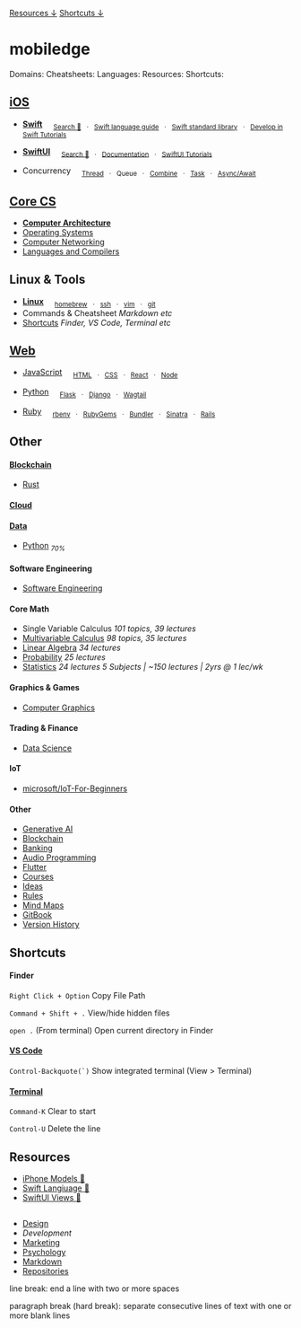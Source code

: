 [Resources ↓](#resources)
[Shortcuts ↓](#shortcuts)

# mobiledge

Domains:
Cheatsheets:
Languages:
Resources:
Shortcuts:

## [iOS](https://github.com/mobilege/ios-development/blob/master/README.md)

- [**Swift**](https://github.com/mobilege/swift/blob/master/README.md) &nbsp; &nbsp;
<sub>[Search 🔎](http://mobiledge.github.io/search/swift-lang.html) &nbsp; · &nbsp;
[Swift language guide](https://docs.swift.org/swift-book/documentation/the-swift-programming-language/) &nbsp; · &nbsp;
[Swift standard library](https://developer.apple.com/documentation/swift/swift-standard-library) &nbsp; · &nbsp;
[Develop in Swift Tutorials](https://developer.apple.com/tutorials/develop-in-swift/)</sub>

- [**SwiftUI**](https://github.com/mobilege/ios-development/blob/master/swiftui.md) &nbsp; &nbsp;
<sub>[Search 🔎](http://mobiledge.github.io/search/swiftui-views.html) &nbsp; · &nbsp;
[Documentation](https://developer.apple.com/documentation/swiftui/) &nbsp; · &nbsp;
[SwiftUI Tutorials](https://developer.apple.com/tutorials/swiftui)</sub>

- Concurrency &nbsp; &nbsp;
<sub>[Thread](https://github.com/mobiledge/ios-development/blob/master/thread.md) &nbsp; · &nbsp;
Queue &nbsp; · &nbsp;
[Combine](https://github.com/mobilege/ios-development/blob/master/combine.md) &nbsp; · &nbsp;
[Task]() &nbsp; · &nbsp;
[Async/Await](https://github.com/mobiledge/ios-development/blob/master/async-await.md)</sub>


## [Core CS](https://github.com/mobiledge/mobiledge.github.io/blob/master/core-cs.md)

- [**Computer Architecture**](https://github.com/mobilege/computer-architecture/blob/master/README.md)  
- [Operating Systems](https://github.com/mobilege/operating-systems/blob/main/README.md)  
- [Computer Networking](https://github.com/mobilege/computer-networking/blob/master/README.md)  
- [Languages and Compilers](https://github.com/mobilege/compilers/blob/master/README.md)  


## Linux & Tools

- [**Linux**](https://github.com/mobiledge/linux/blob/master/README.md) &nbsp; &nbsp;
  <sub>[homebrew](https://github.com/mobiledge/linux/blob/master/homebrew.md) &nbsp; · &nbsp; 
  [ssh](https://github.com/mobiledge/linux/blob/master/ssh.md) &nbsp; · &nbsp; 
  [vim](https://github.com/mobiledge/linux/blob/master/vim.md) &nbsp; · &nbsp; 
  [git](https://github.com/mobiledge/linux/blob/master/git.md)</sub>
- Commands & Cheatsheet _Markdown etc_
- [Shortcuts]() _Finder, VS Code, Terminal etc_


## [Web](https://github.com/mobilege/web-development/blob/master/README.md)

- [JavaScript](https://github.com/mobilege/web-development/blob/master/javascript.md) &nbsp; &nbsp;
<sub>[HTML](https://github.com/mobilege/web-development/blob/master/html.md)
&nbsp; · &nbsp; [CSS](https://github.com/mobilege/web-development/blob/master/css.md)
&nbsp; · &nbsp; [React](https://github.com/mobiledge/web-development/blob/master/react.md)
&nbsp; · &nbsp; [Node](https://github.com/mobiledge/web-development/blob/master/node.md) </sub>

- [Python](https://github.com/mobiledge/python/blob/main/README.md) &nbsp; &nbsp;
<sub>[Flask](https://github.com/mobiledge/python/blob/main/flask.md) &nbsp; · &nbsp;
[Django](https://github.com/mobiledge/python/blob/main/django.md) &nbsp; · &nbsp;
[Wagtail](https://github.com/mobiledge/python/blob/main/wagtail.md)</sub>

- [Ruby](https://github.com/mobilege/web-development/blob/master/ruby.md) &nbsp; &nbsp;
<sub>[rbenv](https://github.com/mobilege/web-development/blob/master/ruby-rbenv.md) 
&nbsp; · &nbsp; [RubyGems](https://github.com/mobilege/web-development/blob/master/ruby-rubygems.md)
&nbsp; · &nbsp; [Bundler](https://github.com/mobilege/web-development/blob/master/ruby-bundler.md)
&nbsp; · &nbsp; [Sinatra](https://github.com/mobilege/web-development/blob/master/rb-sinatra.md)
&nbsp; · &nbsp; [Rails](https://github.com/mobilege/web-development/blob/master/ruby-rails.md)</sub>




## Other
#### [Blockchain](https://github.com/mobiledge/mobiledge.github.io/blob/master/blockchain.md)
- [Rust](https://github.com/mobiledge/rust/blob/main/README.md)
#### [Cloud](https://github.com/mobiledge/cloud/blob/main/README.md)
#### [Data](https://github.com/mobilege/data-science/blob/master/README.md)
- [Python](https://github.com/mobiledge/python/blob/main/README.md) <sub>_70%_</sub>

#### Software Engineering
- [Software Engineering](https://github.com/mobiledge/software-architecture/blob/master/README.md)


#### Core Math
- Single Variable Calculus *101 topics, 39 lectures*
- [Multivariable Calculus](https://github.com/mobilege/multivariable-calculus/blob/master/README.md) *98 topics, 35 lectures*
- [Linear Algebra](https://github.com/mobilege/linear-algebra/blob/master/README.md) *34 lectures*
- [Probability](https://github.com/mobilege/probability/blob/master/README.md) *25 lectures*
- [Statistics](https://github.com/mobilege/statistics/blob/master/README.md) *24 lectures*
*5 Subjects | ~150 lectures | 2yrs @ 1 lec/wk*


#### Graphics & Games
- [Computer Graphics](https://github.com/mobilege/computer-graphics/blob/master/README.md)


#### Trading & Finance
- [Data Science](https://github.com/mobilege/data-science/blob/master/README.md)


#### IoT
- [microsoft/IoT-For-Beginners](https://github.com/microsoft/IoT-For-Beginners)


#### Other
- [Generative AI](https://github.com/mobiledge/mobiledge.github.io/blob/master/generative-ai.md)
- [Blockchain](https://github.com/mobiledge/mobiledge.github.io/blob/master/blockchain.md)
- [Banking](https://github.com/mobiledge/mobiledge.github.io/blob/master/banking.md)
- [Audio Programming](https://github.com/mobilege/audio-programming/blob/main/README.md)
- [Flutter](https://github.com/mobiledge/flutter/blob/main/README.md)
- [Courses](https://github.com/mobilege/mobilege.github.io/blob/master/courses.md)
- [Ideas](https://github.com/mobilege/mobilege.github.io/blob/master/ideas.md#ideas)
- [Rules](https://github.com/mobilege/mobilege.github.io/blob/master/rules.md#rules)
- [Mind Maps](https://miro.com/app/dashboard/)
- [GitBook](https://app.gitbook.com/@rabin-aapl/spaces)
- [Version History](https://github.com/mobilege/mobilege.github.io/blob/master/version-history.md)


## Shortcuts

#### Finder

`Right Click + Option` Copy File Path

`Command + Shift + .` View/hide hidden files 

`open .` (From terminal) Open current directory in Finder

#### [VS Code](https://code.visualstudio.com/shortcuts/keyboard-shortcuts-macos.pdf) 

``Control-Backquote(`)`` Show integrated terminal (View > Terminal)

#### [Terminal](https://support.apple.com/en-ca/guide/terminal/trmlshtcts/mac)


`Command-K` Clear to start

`Control-U` Delete the line

## Resources

- [iPhone Models 🔎](http://mobiledge.github.io/search/iphone-models.html) &emsp;
- [Swift Langiuage 🔎](http://mobiledge.github.io/search/swift-lang.html) &emsp;
- [SwiftUI Views 🔎](http://mobiledge.github.io/search/swiftui-views.html)</sub>

##
- [Design](https://github.com/mobilege/design/blob/master/README.md)
- *Development* 
- [Marketing](https://github.com/mobilege/marketing/blob/master/README.md)
- [Psychology](https://github.com/mobilege/psychology/blob/master/README.md)
- [Markdown](https://github.com/mobilege/mobilege.github.io/blob/master/markdown.md)
- [Repositories](https://github.com/mobilege?tab=repositories)



line break: end a line with two or more spaces

paragraph break (hard break): separate consecutive lines of text with one or more blank lines



